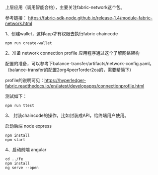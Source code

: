 
上层应用（调用智能合约），主要关注fabric-network这个包。

参考链接： https://fabric-sdk-node.github.io/release-1.4/module-fabric-network.html

1、创建wallet，这样app才有权限去执行fabric chaincode

`npm run create-wallet`

2、准备 network connection profile 应用程序通过这个了解网络架构

配置的准备，可以参考下balance-transfer/artifacts/network-config.yaml。
（balance-transfer的配置2org4peer1order2ca的，需要精简下）

profile的说明可见：https://hyperledger-fabric.readthedocs.io/en/latest/developapps/connectionprofile.html

测试如下：

`npm run ttest`

3、 封装chaincode的操作，比如封装成API，给终端用户使用。

启动后端 node express

```
npm install
npm start
```

4、启动前端 angular

```
cd ../fe
npm install
ng serve --open
```